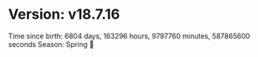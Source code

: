 # Version: v18.7.16
Time since birth: 6804 days, 163296 hours, 9797760 minutes, 587865600 seconds
Season: Spring 🌸
